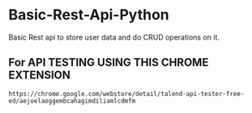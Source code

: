 # Basic-Rest-Api-Python

Basic Rest api to store user data and do CRUD operations on it.

## For API TESTING USING THIS CHROME EXTENSION
```
https://chrome.google.com/webstore/detail/talend-api-tester-free-ed/aejoelaoggembcahagimdiliamlcdmfm
```
